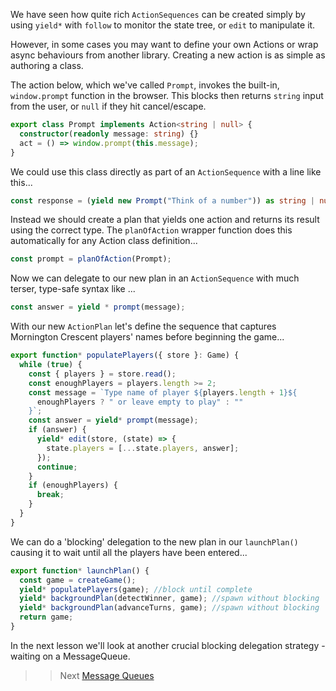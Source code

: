 We have seen how quite rich `ActionSequences` can be created simply by using `yield*` with `follow` to monitor the state tree, or `edit` to manipulate it.

However, in some cases you may want to define your own Actions or wrap async behaviours from another library. Creating a new action is as simple as authoring a class.

The action below, which we've called `Prompt`, invokes the built-in, `window.prompt` function in the browser. This blocks then returns `string` input from the user, or `null` if they hit cancel/escape.

```typescript
export class Prompt implements Action<string | null> {
  constructor(readonly message: string) {}
  act = () => window.prompt(this.message);
}
```

We could use this class directly as part of an `ActionSequence` with a line like this...

```typescript
const response = (yield new Prompt("Think of a number")) as string | null;
```

Instead we should create a plan that yields one action and returns its result using the correct type. The `planOfAction` wrapper function does this automatically for any Action class definition...

```typescript
const prompt = planOfAction(Prompt);
```

Now we can delegate to our new plan in an `ActionSequence` with much terser, type-safe syntax like ...

```typescript
const answer = yield * prompt(message);
```

With our new `ActionPlan` let's define the sequence that captures Mornington Crescent players' names before beginning the game...

```typescript
export function* populatePlayers({ store }: Game) {
  while (true) {
    const { players } = store.read();
    const enoughPlayers = players.length >= 2;
    const message = `Type name of player ${players.length + 1}${
      enoughPlayers ? " or leave empty to play" : ""
    }`;
    const answer = yield* prompt(message);
    if (answer) {
      yield* edit(store, (state) => {
        state.players = [...state.players, answer];
      });
      continue;
    }
    if (enoughPlayers) {
      break;
    }
  }
}
```

We can do a 'blocking' delegation to the new plan in our `launchPlan()` causing it to wait until all the players have been entered...

```typescript
export function* launchPlan() {
  const game = createGame();
  yield* populatePlayers(game); //block until complete
  yield* backgroundPlan(detectWinner, game); //spawn without blocking
  yield* backgroundPlan(advanceTurns, game); //spawn without blocking
  return game;
}
```

In the next lesson we'll look at another crucial blocking delegation strategy - waiting on a MessageQueue.

> > Next [Message Queues](./messageQueues.md)
